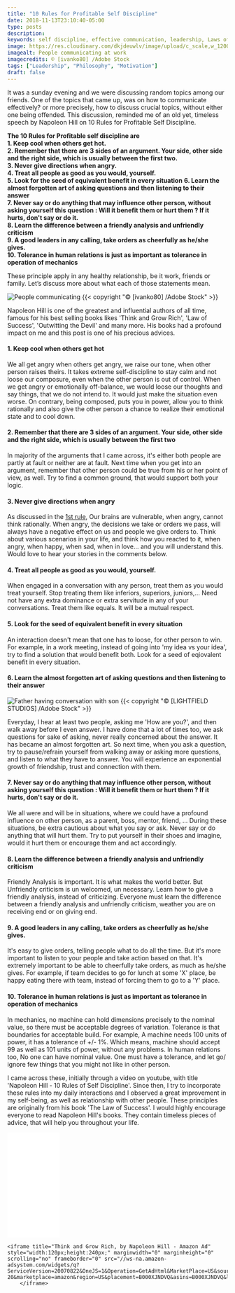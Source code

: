 ```yaml
---
title: "10 Rules for Profitable Self Discipline"
date: 2018-11-13T23:10:40-05:00
type: posts
description:
keywords: self discipline, effective communication, leadership, Laws of Success
image: https://res.cloudinary.com/dkjdeuwlv/image/upload/c_scale,w_1200,q_auto,f_auto/v1542169162/bargavkondapu.com/posts/People-talking.jpg
imagealt: People communicating at work
imagecredits: © [ivanko80] /Adobe Stock
tags: ["Leadership", "Philosophy", "Motivation"]
draft: false
---
```

[comment]: # ( Post include personal views, articles, tutorials. )

It was a sunday evening and we were discussing random topics among our friends. One of the topics that came up, was on how to communicate effectively? or more precisely, how to discuss crucial topics, without either one being offended. This discussion, reminded me of an old yet, timeless speech by Napoleon Hill on 10 Rules for Profitable Self Discipline.

__The 10 Rules for Profitable self discipline are__  
__1. Keep cool when others get hot.__  
__2. Remember that there are 3 sides of an argument. Your side, other side and the right side, which is usually between the first two.__  
__3. Never give directions when angry.__  
__4. Treat all people as good as you would, yourself.__  
__5. Look for the seed of equivalent benefit in every situation__
__6. Learn the almost forgotten art of asking questions and then listening to their answer__   
__7. Never say or do anything that may influence other person, without asking yourself this question : Will it benefit them or hurt them ? If it hurts, don't say or do it.__  
__8. Learn the difference between a friendly analysis and unfriendly criticism__  
__9. A good leaders in any calling, take orders as cheerfully as he/she gives.__  
__10. Tolerance in human relations is just as important as tolerance in operation of mechanics__    

These principle apply in any healthy relationship, be it work, friends or family. Let’s discuss more about what each of those statements mean.

![People communicating](https://res.cloudinary.com/dkjdeuwlv/image/upload/c_scale,w_auto,q_auto,f_auto/v1542169162/bargavkondapu.com/posts/People-talking.jpg)
{{< copyright "© [ivanko80] /Adobe Stock" >}}

Napoleon Hill is one of the greatest and influential authors of all time, famous for his best selling books likes 'Think and Grow Rich', 'Law of Success', 'Outwitting the Devil'  and many more. His books had a profound impact on me and this post is one of his precious advices.

#### 1. Keep cool when others get hot

We all get angry when others get angry, we raise our tone, when other person raises theirs. It takes extreme self-discipline to stay calm and not loose our composure, even when the other person is out of control.
When we get angry or emotionally off-balance, we would loose our thoughts and say things, that we do not intend to. It would just make the situation even worse. On contrary, being composed, puts you in power, allow you to think rationally and also give the other person a chance to realize their emotional state and to cool down.

#### 2. Remember that there are 3 sides of an argument. Your side, other side and the right side, which is usually between the first two

In majority of the arguments that I came across, it's either both people are partly at fault or neither are at fault. Next time when you get into an argument, remember that other person could be true from his or her point of view, as well. Try to find a common ground, that would support both your logic.

#### 3. Never give directions when angry

As discussed in the [1st rule](1-keep-cool-when-others-get-hot), Our brains are vulnerable, when angry, cannot think rationally. When angry, the decisions we take or orders we pass, will always have a negative effect on us and people we give orders to.
Think about various scenarios in your life, and think how you reacted to it, when angry, when happy, when sad, when in love... and you will understand this. Would love to hear your stories in the comments below.

#### 4. Treat all people as good as you would, yourself.

When engaged in a conversation with any person, treat them as you would treat yourself. Stop treating them like inferiors, superiors, juniors,... Need not have any extra dominance or extra servitude in any of your conversations. Treat them like equals. It will be a mutual respect.

#### 5. Look for the seed of equivalent benefit in every situation

An interaction doesn't mean that one has to loose, for other person to win. For example, in a work meeting, instead of going into 'my idea vs your idea', try to find a solution that would benefit both. Look for a seed of eqiovalent benefit in every situation.

#### 6. Learn the almost forgotten art of asking questions and then listening to their answer
![Father having conversation with son](https://res.cloudinary.com/dkjdeuwlv/image/upload/c_scale,w_auto,q_auto,f_auto/v1542342777/bargavkondapu.com/posts/people-talking-father-son.jpg)
{{< copyright "© [LIGHTFIELD STUDIOS] /Adobe Stock" >}}

Everyday, I hear at least two people, asking me 'How are you?', and then walk away before I even answer. I have done that a lot of times too, we ask questions for sake of asking, never really concerned about the answer. It has became an almost forgotten art. So next time, when you ask a question, try to pause/refrain yourself from walking away or asking more questions, and listen to what they have to answer. You will experience an exponential growth of friendship, trust and connection with them.

####  7. Never say or do anything that may influence other person, without asking yourself this question : Will it benefit them or hurt them ? If it hurts, don't say or do it.

We all were and will be in situations, where we could have a profound influence on other person, as a parent, boss, mentor, friend, ... During these situations, be extra cautious about what you say or ask. Never say or do anything that will hurt them. Try to put yourself in their shoes and imagine, would it hurt them or encourage them and act accordingly.

#### 8. Learn the difference between a friendly analysis and unfriendly criticism

Friendly Analysis is important. It is what makes the world better. But Unfriendly criticism is un welcomed, un necessary. Learn how to give a friendly analysis, instead of criticizing. Everyone must learn the difference between a friendly analysis and unfriendly criticism, weather you are on receiving end or on giving end.

#### 9. A good leaders in any calling, take orders as cheerfully as he/she gives.

It's easy to give orders, telling people what to do all the time. But it's more important to listen to your people and take action based on that. It's extremely important to be able to cheerfully take orders, as much as he/she gives. For example, if team decides to go for lunch at some 'X' place, be happy eating there with team, instead of forcing them to go to a 'Y' place.

#### 10. Tolerance in human relations is just as important as tolerance in operation of mechanics

In mechanics, no machine can hold dimensions precisely to the nominal value, so there must be acceptable degrees of variation. Tolerance is that boundaries for acceptable build. For example, A machine needs 100 units of power, it has a tolerance of +/- 1%. Which means, machine should accept 99 as well as 101 units of power, without any problems.
In human relations too, No one can have nominal value. One must have a tolerance, and let go/ ignore few things that you might not like in other person.


I came across these, initially through a video on youtube, with title 'Napoleon Hill - 10 Rules of Self Discipline'. Since then, I try to incorporate these rules into my daily interactions and I observed a great  improvement in my self-being, as well as relationship with other people. These principles are originally from his book 'The Law of Success'. I would highly encourage everyone to read Napoleon Hill's books. They contain timeless pieces of advice, that will help you throughout your life.

<div style="width: 100%">

<iframe title="The Law of Success, by Napoleon Hill - Amazon Ad" style="width:120px;height:240px;" marginwidth="0" marginheight="0" scrolling="no" frameborder="0" src="//ws-na.amazon-adsystem.com/widgets/q?ServiceVersion=20070822&OneJS=1&Operation=GetAdHtml&MarketPlace=US&source=ac&ref=tf_til&ad_type=product_link&tracking_id=bhar1red07-20&marketplace=amazon&region=US&placement=1617201782&asins=1617201782&linkId=5ac883bf3e8a71bb0b76f5fc2e743d16&show_border=false&link_opens_in_new_window=true&price_color=333333&title_color=0066c0&bg_color=ffffff">
    </iframe>

    <iframe title="Think and Grow Rich, by Napoleon Hill - Amazon Ad" style="width:120px;height:240px;" marginwidth="0" marginheight="0" scrolling="no" frameborder="0" src="//ws-na.amazon-adsystem.com/widgets/q?ServiceVersion=20070822&OneJS=1&Operation=GetAdHtml&MarketPlace=US&source=ac&ref=tf_til&ad_type=product_link&tracking_id=bhar1red07-20&marketplace=amazon&region=US&placement=B000XJNDVQ&asins=B000XJNDVQ&linkId=42b38e3e992f188cce995739e28c5729&show_border=false&link_opens_in_new_window=true&price_color=333333&title_color=0066c0&bg_color=ffffff">
        </iframe>
</div>

